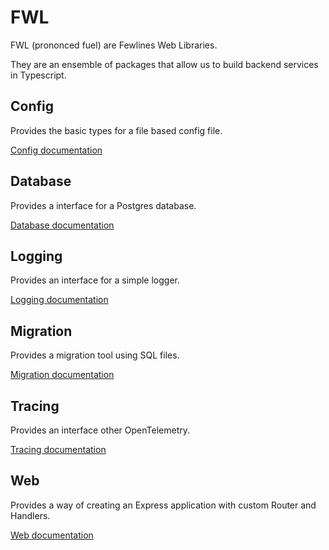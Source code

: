 # FWL

FWL (prononced fuel) are Fewlines Web Libraries.

They are an ensemble of packages that allow us to build backend services in Typescript.

## Config

Provides the basic types for a file based config file.

[Config documentation](./packages/config/README.md)

## Database

Provides a interface for a Postgres database.

[Database documentation](./packages/database/README.md)

## Logging

Provides an interface for a simple logger.

[Logging documentation](./packages/logging/README.md)

## Migration

Provides a migration tool using SQL files.

[Migration documentation](./packages/migration/README.md)

## Tracing

Provides an interface other OpenTelemetry.

[Tracing documentation](./packages/tracing/README.md)

## Web

Provides a way of creating an Express application with custom Router and Handlers.

[Web documentation](./packages/web/README.md)

